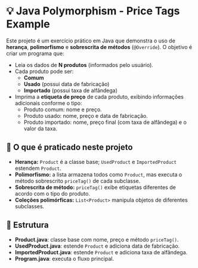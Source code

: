 # 💡 Java Polymorphism - Price Tags Example

Este projeto é um exercício prático em Java que demonstra o uso de **herança**, **polimorfismo** e **sobrescrita de métodos** (`@Override`). O objetivo é criar um programa que:

- Leia os dados de **N produtos** (informados pelo usuário).
- Cada produto pode ser:
  - **Comum**
  - **Usado** (possui data de fabricação)
  - **Importado** (possui taxa de alfândega)
- Imprima a **etiqueta de preço** de cada produto, exibindo informações adicionais conforme o tipo:
  - Produto comum: nome e preço.
  - Produto usado: nome, preço e data de fabricação.
  - Produto importado: nome, preço final (com taxa de alfândega) e o valor da taxa.

## 🚀 O que é praticado neste projeto

- **Herança:** `Product` é a classe base; `UsedProduct` e `ImportedProduct` estendem `Product`.
- **Polimorfismo:** a lista armazena todos como `Product`, mas executa o método sobrescrito `priceTag()` de cada subclasse.
- **Sobrescrita de método:** `priceTag()` exibe etiquetas diferentes de acordo com o tipo do produto.
- **Coleções polimórficas:** `List<Product>` manipula objetos de diferentes subclasses.

## 📂 Estrutura

- **Product.java**: classe base com nome, preço e método `priceTag()`.
- **UsedProduct.java**: estende `Product` e adiciona data de fabricação.
- **ImportedProduct.java**: estende `Product` e adiciona taxa de alfândega.
- **Program.java**: executa o fluxo principal.
